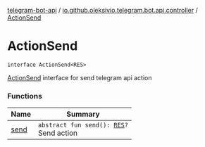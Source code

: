 [telegram-bot-api](../../index.md) / [io.github.oleksivio.telegram.bot.api.controller](../index.md) / [ActionSend](./index.md)

# ActionSend

`interface ActionSend<RES>`

[ActionSend](./index.md) interface for send telegram api action

### Functions

| Name | Summary |
|---|---|
| [send](send.md) | `abstract fun send(): `[`RES`](index.md#RES)`?`<br>Send action |
